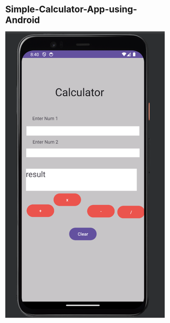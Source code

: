 # Simple-Calculator-App-using-Android


![image!](https://github.com/gamikapunsisi/Simple-Calculator-App-using-Android/blob/main/img.png)
